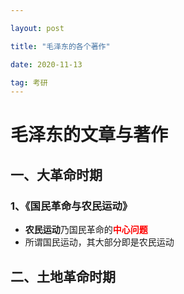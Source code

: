 ```yaml
---

layout: post

title: "毛泽东的各个著作"

date: 2020-11-13

tag: 考研
---
```


# 毛泽东的文章与著作



## 一、大革命时期

### 1、《国民革命与农民运动》

- **农民运动**乃国民革命的<font color=red>**中心问题**</font>
- 所谓国民运动，其大部分即是农民运动



## 二、土地革命时期

